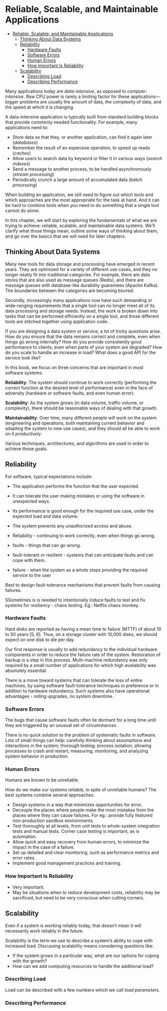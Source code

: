 # Reliable, Scalable, and Maintainable Applications

- [Reliable, Scalable, and Maintainable Applications](#reliable-scalable-and-maintainable-applications)
  - [Thinking About Data Systems](#thinking-about-data-systems)
  - [Reliability](#reliability)
    - [Hardware Faults](#hardware-faults)
    - [Software Errors](#software-errors)
    - [Human Errors](#human-errors)
    - [How Important Is Reliability](#how-important-is-reliability)
  - [Scalability](#scalability)
    - [Describing Load](#describing-load)
    - [Describing Performance](#describing-performance)

Many applications today are *data-intensive*, as opposed to *compute-intensive*. Raw CPU power is rarely a limiting factor for these applications—bigger problems are usually the amount of data, the complexity of data, and the speed at which it is changing.

A data-intensive application is typically built from standard building blocks that provide commonly needed functionality. For example, many applications need to:

- Store data so that they, or another application, can find it again later (*databases*)
- Remember the result of an expensive operation, to speed up reads (*caches*)
- Allow users to search data by keyword or filter it in various ways (*search indexes*)
- Send a message to another process, to be handled asynchronously (*stream processing*)
- Periodically crunch a large amount of accumulated data (*batch processing*)

When building an application, we still need to figure out which tools and which approaches are the most appropriate for the task at hand. And it can be hard to combine tools when you need to do something that a single tool cannot do alone.

In this chapter, we will start by exploring the fundamentals of what we are trying to achieve: reliable, scalable, and maintainable data systems. We’ll clarify what those things mean, outline some ways of thinking about them, and go over the basics that we will need for later chapters.

## Thinking About Data Systems

Many new tools for data storage and processing have emerged in recent years. They are optimized for a variety of different use cases, and they no longer neatly fit into traditional categories. For example, there are data stores that are also used as message queues (Redis), and there are message queues with database-like durability guarantees (Apache Kafka). The boundaries between the categories are becoming blurred.

Secondly, increasingly many applications now have such demanding or wide-ranging requirements that a single tool can no longer meet all of its data processing and storage needs. Instead, the work is broken down into tasks that can be performed efficiently on a single tool, and those different tools are stitched together using application code.

If you are designing a data system or service, a lot of tricky questions arise. How do you ensure that the data remains correct and complete, even when things go wrong internally? How do you provide consistently good performance to clients, even when parts of your system are degraded? How do you scale to handle an increase in load? What does a good API for the service look like?

In this book, we focus on three concerns that are important in most software systems:

**Reliability**: The system should continue to work correctly (performing the correct function at the desired level of performance) even in the face of adversity (hardware or software faults, and even human error).

**Scalability**: As the system grows (in data volume, traffic volume, or complexity), there should be reasonable ways of dealing with that growth.

**Maintainability**: Over time, many different people will work on the system (engineering and operations, both maintaining current behavior and adapting the system to new use cases), and they should all be able to work on it *productively*.

Various techniques, architectures, and algorithms are used in order to achieve those goals.

## Reliability

For software, typical expectations include:

- The application performs the function that the user expected.
- It can tolerate the user making mistakes or using the software in unexpected ways.
- Its performance is good enough for the required use case, under the expected load and data volume.
- The system prevents any unauthorized access and abuse.

- Reliability - continuing to work correctly, even when things go wrong.
- faults - things that can go wrong.
- fault-tolerant or resilient - systems that can anticipate faults and can cope with them.
- failure - when the system as a whole stops providing the required service to the user

Best to design fault-tolerance mechanisms that prevent faults from causing failures.

SSometimes is is needed to intentionally induce faults to test and fix systems for resiliency - chaos testing. Eg.: Netflix chaos monkey.

### Hardware Faults

Hard disks are reported as having a mean time to failure (MTTF) of about 10 to 50 years [5, 6]. Thus, on a storage cluster with 10,000 disks, we should expect on  one disk to die per day.

Our first response is usually to add redundancy to the individual hardware components in order to reduce the failure rate of the system. Restoration of backup is a step in this process. Multi-machine redundancy was only required by a small number of applications for which high availability was absolutely essential.

There is a move toward systems that can tolerate the loss of entire machines, by using software fault-tolerance techniques in preference or in addition to hardware redundancy. Such systems also have operational advantages - rolling upgrades, no system downtime.

### Software Errors

The bugs that cause software faults often lie dormant for a long time until they are triggered by an unusual set of circumstances.

There is no quick solution to the problem of systematic faults in software. Lots of small things can help: carefully thinking about assumptions and interactions in the system; thorough testing; process isolation; allowing processes to crash and restart; measuring, monitoring, and analyzing system behavior in production.

### Human Errors

Humans are known to be unreliable.

How do we make our systems reliable, in spite of unreliable humans? The best systems combine several approaches:

- Design systems in a way that minimizes opportunities for error.
- Decouple the places where people make the most mistakes from the places where they can cause failures. For eg.: provide fully featured non-production sandbox environments.
- Test thoroughly at all levels, from unit tests to whole-system integration tests and manual tests. Corner case testing is important, as is automation.
- Allow quick and easy recovery from human errors, to minimize the impact in the case of a failure.
- Set up detailed and clear monitoring, such as performance metrics and error rates.
- Implement good management practices and training.

### How Important Is Reliability

- Very important.
- May be situations when to reduce development costs, reliability may be sacrificed, but need to be very conscious when cutting corners.

## Scalability

Even if a system is working reliably today, that doesn’t mean it will necessarily work reliably in the future.

Scalability is the term we use to describe a system’s ability to cope with increased load. Discussing scalability means considering questions like:

- If the system grows in a particular way, what are our options for coping with the growth?
- How can we add computing resources to handle the additional load?

### Describing Load

Load can be described with a few numbers which we call _load parameters_.

### Describing Performance